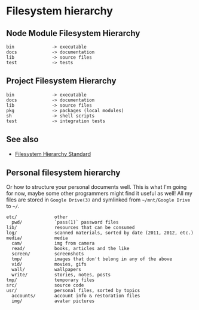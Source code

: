 # Filesystem hierarchy

## Node Module Filesystem Hierarchy
```
bin              -> executable
docs             -> documentation
lib              -> source files
test             -> tests
```

## Project Filesystem Hierarchy
```
bin              -> executable
docs             -> documentation
lib              -> source files
pkg              -> packages (local modules)
sh               -> shell scripts
test             -> integration tests
```

## See also
- [Filesystem Hierarchy Standard][fhs]

[fhs]: http://en.wikipedia.org/wiki/Filesystem_Hierarchy_Standard

## Personal filesystem hierarchy
Or how to structure your personal documents well. This is what I'm going for now,
maybe some other programmers might find it useful as well! All my files are stored
in `Google Drive(3)` and symlinked from `~/mnt/Google Drive` to `~/`.

```
etc/              other
  pwd/            `pass(1)` password files
lib/              resources that can be consumed
log/              scanned materials, sorted by date (2011, 2012, etc.)
media/            media
  cam/            img from camera
  read/           books, articles and the like
  screen/         screenshots
  tmp/            images that don't belong in any of the above
  vid/            movies, gifs
  wall/           wallpapers
  write/          stories, notes, posts
tmp/              temporary files
src/              source code
usr/              personal files, sorted by topics
  accounts/       account info & restoration files
  img/            avatar pictures
```

